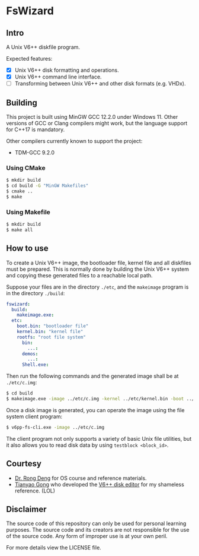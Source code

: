 # FsWizard

## Intro

A Unix V6++ diskfile program.

Expected features:

- [x] Unix V6++ disk formatting and operations.
- [x] Unix V6++ command line interface.
- [ ] Transforming between Unix V6++ and other disk formats (e.g. VHDx).

## Building

This project is built using MinGW GCC 12.2.0 under Windows 11. Other versions of GCC or Clang compilers might work, but the language support for C++17 is mandatory.

Other compilers currently known to support the project:
- TDM-GCC 9.2.0

### Using CMake

```bash
$ mkdir build
$ cd build -G "MinGW Makefiles"
$ cmake ..
$ make
```

### Using Makefile

```bash
$ mkdir build
$ make all
```

## How to use

To create a Unix V6++ image, the bootloader file, kernel file and all diskfiles must be prepared. This is normally done by building the Unix V6++ system and copying these generated files to a reachable local path.

Suppose your files are in the directory `./etc`, and the `makeimage` program is in the directory `./build`:

```yaml
fswizard:
  build:
    makeimage.exe:
  etc:
    boot.bin: "bootloader file"
    kernel.bin: "kernel file"
    rootfs: "root file system"
      bin:
        ...:
      demos:
        ...:
      Shell.exe:
```

Then run the following commands and the generated image shall be at `./etc/c.img`:

```bash
$ cd build
$ makeimage.exe -image ../etc/c.img -kernel ../etc/kernel.bin -boot ../etc/boot.bin -rootfs ../etc/rootfs
```

Once a disk image is generated, you can operate the image using the file system client program:

```bash
$ v6pp-fs-cli.exe -image ../etc/c.img
```

The client program not only supports a variety of basic Unix file utilities, but it also allows you to read disk data by using `testblock <block_id>`.

## Courtesy

- [Dr. Rong Deng](https://github.com/Deng-Rong) for OS course and reference materials.
- [Tianyao Gong](https://github.com/FlowerBlackG) who developed the [V6++ disk editor](https://github.com/FlowerBlackG/unix-v6pp-filesystem-editor) for my shameless reference. (LOL)

## Disclaimer

The source code of this repository can only be used for personal learning purposes. The source code and its creators are not responsible for the use of the source code. Any form of improper use is at your own peril.

For more details view the LICENSE file.
